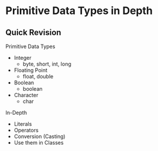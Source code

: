# Primitive Data Types in Depth

## Quick Revision

Primitive Data Types
- Integer
  - byte, short, int, long
- Floating Point 
  - float, double
- Boolean 
  - boolean
- Character
  - char

In-Depth
- Literals
- Operators
- Conversion (Casting)
- Use them in Classes

